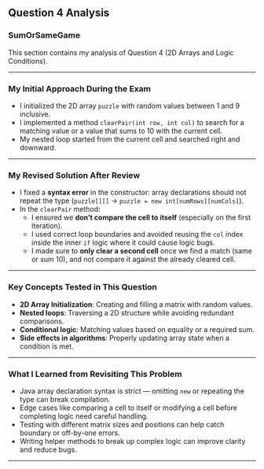## Question 4 Analysis  
### SumOrSameGame

This section contains my analysis of Question 4 (2D Arrays and Logic Conditions).

---

### My Initial Approach During the Exam

- I initialized the 2D array `puzzle` with random values between 1 and 9 inclusive.
- I implemented a method `clearPair(int row, int col)` to search for a matching value or a value that sums to 10 with the current cell.
- My nested loop started from the current cell and searched right and downward.

---

### My Revised Solution After Review

- I fixed a **syntax error** in the constructor: array declarations should not repeat the type (`puzzle[][]` → `puzzle = new int[numRows][numCols]`).
- In the `clearPair` method:
  - I ensured we **don’t compare the cell to itself** (especially on the first iteration).
  - I used correct loop boundaries and avoided reusing the `col` index inside the inner `if` logic where it could cause logic bugs.
  - I made sure to **only clear a second cell** once we find a match (same or sum 10), and not compare it against the already cleared cell.

---

### Key Concepts Tested in This Question

- **2D Array Initialization**: Creating and filling a matrix with random values.
- **Nested loops**: Traversing a 2D structure while avoiding redundant comparisons.
- **Conditional logic**: Matching values based on equality or a required sum.
- **Side effects in algorithms**: Properly updating array state when a condition is met.

---

### What I Learned from Revisiting This Problem

- Java array declaration syntax is strict — omitting `new` or repeating the type can break compilation.
- Edge cases like comparing a cell to itself or modifying a cell before completing logic need careful handling.
- Testing with different matrix sizes and positions can help catch boundary or off-by-one errors.
- Writing helper methods to break up complex logic can improve clarity and reduce bugs.

---
